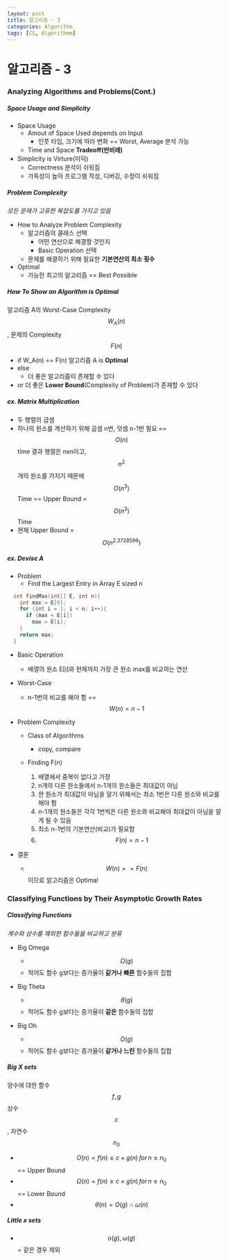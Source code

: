 ```yaml
---
layout: post
title: 알고리즘 - 3
categories: Algorithm
tags: [CS, Algorithmm]
---
```


# 알고리즘 - 3

### Analyzing Algorithms and Problems(Cont.)

##### Space Usage and Simplicity

- Space Usage
  - Amout of Space Used depends on Input
    - 인풋 타입, 크기에 따라 변화 == Worst, Average 분석 가능
  - Time and Space **Tradeoff(반비례)**
- Simplicity is Virture(미덕)
  - Correctness 분석이 쉬워짐
  - 가독성이 높아 프로그램 작성, 디버깅, 수정이 쉬워짐

##### Problem Complexity

_모든 문제가 고유한 복잡도를 가지고 있음_

- How to Analyze Problem Complexity
  - 알고리즘의 클래스 선택
    - 어떤 연산으로 해결할 것인지
    - Basic Operation 선택
  - 문제를 해결하기 위해 필요한 **기본연산의 최소 횟수**
- Optimal
  - 가능한 최고의 알고리즘 == Best Possible

##### How To Show an Algorithm is Optimal

알고리즘 A의 Worst-Case Complexity $$W_A(n)$$, 문제의 Complexity $$F(n)$$

- if W_A(n) == F(n)
  알고리즘 A is **Optimal**
- else
  - 더 좋은 알고리즘이 존재할 수 있다
- or
  더 좋은 **Lower Bound**(Complexity of Problem)가 존재할 수 있다

##### ex. Matrix Multiplication

- 두 행렬의 곱셈
- 하나의 원소를 계산하기 위해 곱셈 n번, 덧셈 n-1번 필요 == $$O(n)$$ time
  결과 행렬은 nxn이고, $$n^2$$개의 원소를 가지기 때문에 $$O(n^3)$$ Time
  == Upper Bound = $$O(n^3)$$ Time
- 현재 Upper Bound = $$O(n^{2.3728596})$$

##### ex. Devise A

- Problem
  - Find the Largest Entry in Array E sized n

```c
  int findMax(int[] E, int n){
    int max = E[0];
    for (int i = 1; i < n; i++){
      if (max < E[i])
        max = E[i];
    }
    return max;
  }
```

- Basic Operation

  - 배열의 원소 E[i]와 현재까지 가장 큰 원소 max를 비교하는 연산

- Worst-Case

  - n-1번의 비교를 해야 함 == $$W(n) = n - 1$$

- Problem Complexity

  - Class of Algorithms
    - copy, compare
  - Finding F(n)

    1. 배열에서 중복이 없다고 가정
    2. n개의 다른 원소들에서 n-1개의 원소들은 최대값이 아님
    3. 한 원소가 최대값이 아님을 알기 위해서는 최소 1번은 다른 원소와 비교를 해야 함
    4. n-1개의 원소들은 각각 1번씩은 다른 원소와 비교해야 최대값이 아님을 알게 될 수 있음
    5. 최소 n-1번의 기본연산(비교)가 필요함
    6. $$F(n)=n-1$$

- 결론
  - $$W(n) == F(n)$$이므로 알고리즘은 Optimal

### Classifying Functions by Their Asymptotic Growth Rates

##### Classifying Functions

_계수와 상수를 제외한 함수들을 비교하고 분류_

- Big Omega

  - $$\Omega(g)$$
  - 적어도 함수 g보다는 증가율이 **같거나 빠른** 함수들의 집합

- Big Theta

  - $$\theta(g)$$
  - 적어도 함수 g보다는 증가율이 **같은** 함수들의 집합

- Big Oh

  - $$O(g)$$
  - 적어도 함수 g보다는 증가율이 **같거나 느린** 함수들의 집합

##### Big X sets

양수에 대한 함수 $$f, g$$
상수 $$c$$, 자연수 $$n_0$$

- $$O(n)=f(n)\leq c \times g(n)\,for\,n \geq n_0$$ == Upper Bound
- $$\Omega(n)=f(n)\geq c \times g(n)\,for \,n \geq n_0$$ == Lower Bound
- $$\theta(n)=O(g) \cap \omega(n)$$

##### Little x sets

- $$o(g), \omega(g)$$ = 같은 경우 제외
